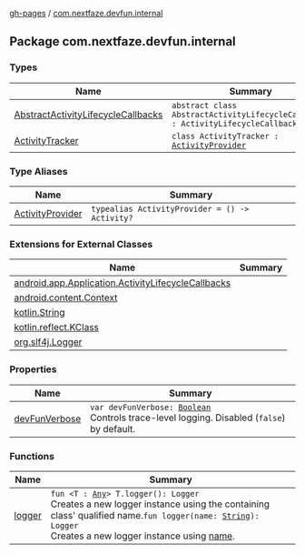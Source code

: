 [gh-pages](../index.md) / [com.nextfaze.devfun.internal](.)

## Package com.nextfaze.devfun.internal

### Types

| Name | Summary |
|---|---|
| [AbstractActivityLifecycleCallbacks](-abstract-activity-lifecycle-callbacks/index.md) | `abstract class AbstractActivityLifecycleCallbacks : ActivityLifecycleCallbacks` |
| [ActivityTracker](-activity-tracker/index.md) | `class ActivityTracker : `[`ActivityProvider`](-activity-provider.md) |

### Type Aliases

| Name | Summary |
|---|---|
| [ActivityProvider](-activity-provider.md) | `typealias ActivityProvider = () -> Activity?` |

### Extensions for External Classes

| Name | Summary |
|---|---|
| [android.app.Application.ActivityLifecycleCallbacks](android.app.-application.-activity-lifecycle-callbacks/index.md) |  |
| [android.content.Context](android.content.-context/index.md) |  |
| [kotlin.String](kotlin.-string/index.md) |  |
| [kotlin.reflect.KClass](kotlin.reflect.-k-class/index.md) |  |
| [org.slf4j.Logger](org.slf4j.-logger/index.md) |  |

### Properties

| Name | Summary |
|---|---|
| [devFunVerbose](dev-fun-verbose.md) | `var devFunVerbose: `[`Boolean`](https://kotlinlang.org/api/latest/jvm/stdlib/kotlin/-boolean/index.html)<br>Controls trace-level logging. Disabled (`false`) by default. |

### Functions

| Name | Summary |
|---|---|
| [logger](logger.md) | `fun <T : `[`Any`](https://kotlinlang.org/api/latest/jvm/stdlib/kotlin/-any/index.html)`> T.logger(): Logger`<br>Creates a new logger instance using the containing class' qualified name.`fun logger(name: `[`String`](https://kotlinlang.org/api/latest/jvm/stdlib/kotlin/-string/index.html)`): Logger`<br>Creates a new logger instance using [name](logger.md#com.nextfaze.devfun.internal$logger(kotlin.String)/name). |
